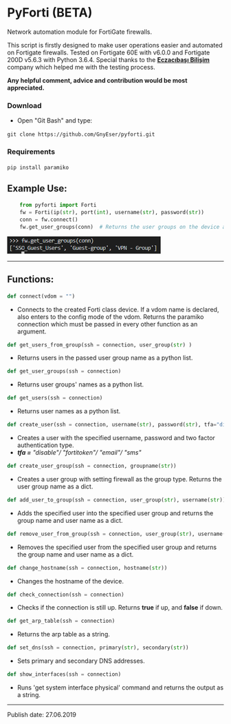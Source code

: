 # PyForti (BETA) 
Network automation module for FortiGate firewalls. 


This script is firstly designed to make user operations easier and automated on Fortigate firewalls. Tested on Fortigate 60E with v6.0.0 and Fortigate 200D v5.6.3 with Python 3.6.4. Special thanks to the **[Eczacıbaşı Bilişim](https://www.ebi.com.tr/)** company which helped me with the testing process.


**Any helpful comment, advice and contribution would be most appreciated.** 

<h3>Download</h3>

 - Open "Git Bash" and type:


`git clone https://github.com/GnyEser/pyforti.git`

<h3>Requirements</h3>

`pip install paramiko`
 
 
<h2>Example Use:</h2>


    
```python
    from pyforti import Forti
    fw = Forti(ip(str), port(int), username(str), password(str))
    conn = fw.connect()
    fw.get_user_groups(conn)  # Returns the user groups on the device as a list.
```

![Example][Visual]

[Visual]: https://raw.githubusercontent.com/GnyEser/pyforti/master/Capture.PNG "visual"

---

<h2>Functions:</h2>

```python
def connect(vdom = "")
```
 - Connects to the created Forti class device. If a vdom name is declared, also enters to the config mode of the vdom. Returns the paramiko connection which must be passed in every other function as an argument.
 
 
 

 ```python
 def get_users_from_group(ssh = connection, user_group(str) )
 ```


 - Returns users in the passed user group name as a python list.

  
 ```python
 def get_user_groups(ssh = connection)
 ```
  - Returns user groups' names as a python list.
  

  ```python
 def get_users(ssh = connection)
 ```
  - Returns user names as a python list.

   ```python
 def create_user(ssh = connection, username(str), password(str), tfa="disable")
 ```
  - Creates a user with the specified username, password and two factor authentication type.
  - ***tfa =** "disable"/ "fortitoken"/ "email"/ "sms"*

   ```python
 def create_user_group(ssh = connection, groupname(str))
 ```
  - Creates a user group with setting firewall as the group type. Returns the user group name as a dict.

   ```python
 def add_user_to_group(ssh = connection, user_group(str), username(str))
 ```
  - Adds the specified user into the specified user group and returns the group name and user name as a dict.

   ```python
 def remove_user_from_group(ssh = connection, user_group(str), username(str))
 ```
  - Removes the specified user from the specified user group and returns the group name and user name as a dict.

  ```python
 def change_hostname(ssh = connection, hostname(str))
 ```
  - Changes the hostname of the device.

  ```python
 def check_connection(ssh = connection)
 ```
  - Checks if the connection is still up. Returns **true** if up, and **false** if down.

  ```python
 def get_arp_table(ssh = connection)
 ```
  - Returns the arp table as a string.

  ```python
 def set_dns(ssh = connection, primary(str), secondary(str))
 ```
  - Sets primary and secondary DNS addresses.

  ```python
 def show_interfaces(ssh = connection)
 ```
  - Runs 'get system interface physical' command and returns the output as a string.
 



--- 
Publish date: 27.06.2019
